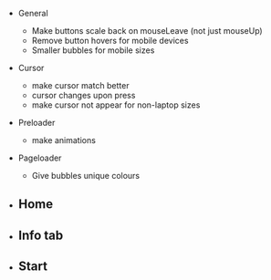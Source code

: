 - General
    - Make buttons scale back on mouseLeave (not just mouseUp)
    - Remove button hovers for mobile devices
    - Smaller bubbles for mobile sizes

- Cursor
    - make cursor match better
    - cursor changes upon press
    - make cursor not appear for non-laptop sizes

- Preloader
    - make animations

- Pageloader
    - Give bubbles unique colours
    
- Home
    - 

- Info tab
    - 

- Start
    - 

